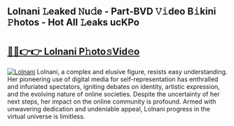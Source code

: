 ## Lolnani 𝙻eaked 𝙽u𝚍e - Part-BVD 𝚅𝚒deo B𝚒kini 𝙿hotos - Hot All 𝙻eaks ucKPo

# <h2><a href="http://ld0i3n.urlbe.top/?page=Lolnani">🔗🔗👉👉 Lolnani P𝚑oto𝚜Vid𝚎o</a></h2>

[![Lolnani](https://i.imgur.com/eBuTRDB.gif)](http://ld0i3n.urlbe.top/?page=Lolnani)
Lolnani, a complex and elusive figure, resists easy understanding. Her pioneering use of digital media for self-representation has enthralled and infuriated spectators, igniting debates on identity, artistic expression, and the evolving nature of online societies. Despite the uncertainty of her next steps, her impact on the online community is profound. Armed with unwavering dedication and undeniable appeal, Lolnani progress in the virtual universe is limitless.
